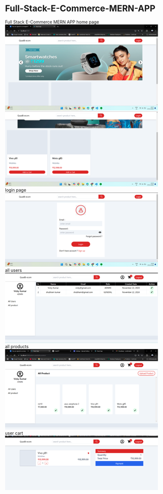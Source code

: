 # Full-Stack-E-Commerce-MERN-APP
Full Stack E-Commerce MERN APP
home page
![Screenshot of the app](screenshots/ss1.png)
![Screenshot of the app](screenshots/ss2.png)
login page
![Screenshot of the app](screenshots/ss3.png)
all users
![Screenshot of the app](screenshots/ss4.png)
all products
![Screenshot of the app](screenshots/ss5.png)
user cart
![Screenshot of the app](screenshots/ss6.png)
